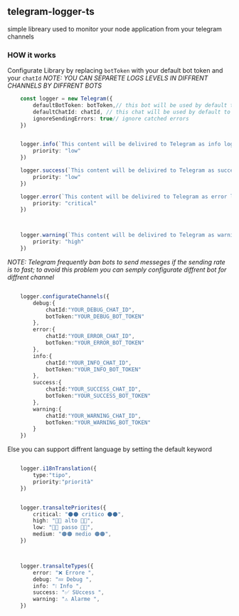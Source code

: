 ## **telegram-logger-ts**

simple libreary used to monitor your node application from your telegram channels



### HOW it works


Configurate Library by replacing `botToken` with your default bot token and your `chatId`
*NOTE: YOU CAN SEPARETE LOGS LEVELS IN DIFFRENT CHANNELS BY DIFFRENT BOTS*
```typescript
    const logger = new Telegram({
        defaultBotToken: botToken,// this bot will be used by default to send logs for channels with out configuration
        defaultChatId: chatId, // this chat will be used by default to send logs for channels with out configuration
        ignoreSendingErrors: true// ignore catched errors 
    })


    logger.info(`This content will be delivired to Telegram as info log`, {
        priority: "low"
    })

    logger.success(`This content will be delivired to Telegram as success log`, {
        priority: "low"
    })

    logger.error(`This content will be delivired to Telegram as error log`, {
        priority: "critical"
    })



    logger.warning(`This content will be delivired to Telegram as warning log`, {
        priority: "high"
    })

```
*NOTE: Telegram frequently ban bots to send messeges if the sending rate is to fast; to avoid this problem you can semply configurate diffrent bot for diffrent channel*

```typescript

    logger.configurateChannels({
        debug:{
            chatId:"YOUR_DEBUG_CHAT_ID",
            botToken:"YOUR_DEBUG_BOT_TOKEN"
        },
        error:{
            chatId:"YOUR_ERROR_CHAT_ID",
            botToken:"YOUR_ERROR_BOT_TOKEN"
        },
        info:{
            chatId:"YOUR_INFO_CHAT_ID",
            botToken:"YOUR_INFO_BOT_TOKEN"
        },
        success:{
            chatId:"YOUR_SUCCESS_CHAT_ID",
            botToken:"YOUR_SUCCESS_BOT_TOKEN"
        },
        warning:{
            chatId:"YOUR_WARNING_CHAT_ID",
            botToken:"YOUR_WARNING_BOT_TOKEN"
        }
    })

```

Else you can support diffrent language by setting the default keyword

```typescript

    logger.i18nTranslation({
        type:"tipo",
        priority:"priorità"
    })


    logger.transaltePriorites({
        critical: "⚫️⚫️ critico ⚫️⚫️",
        high: "🔴🔴 alto 🔴🔴",
        low: "🔵🔵 passo 🔵🔵",
        medium: "🟠🟠 medio 🟠🟠",
    })



    logger.transalteTypes({
        error: "❌ Errore ",
        debug: "💤 Debug ",
        info: "❕ Info ",
        success: "✅ SUccess ",
        warning: "⚠️ Alarme ",
    })



```

